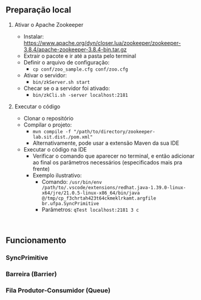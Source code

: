 ## Preparação local
1. Ativar o Apache Zookeeper
   * Instalar: https://www.apache.org/dyn/closer.lua/zookeeper/zookeeper-3.8.4/apache-zookeeper-3.8.4-bin.tar.gz
   * Extrair o pacote e ir até a pasta pelo terminal
   * Definir o arquivo de configuração:
     * `cp conf/zoo_sample.cfg conf/zoo.cfg`
   * Ativar o servidor:
     * `bin/zkServer.sh start`
   * Checar se o a servidor foi ativado:
     * `bin/zkCli.sh -server localhost:2181`

2. Executar o código
   * Clonar o repositório
   * Compilar o projeto:
      * `mvn compile -f "/path/to/directory/zookeeper-lab.sit.dist./pom.xml"`
      * Alternativamente, pode usar a extensão Maven da sua IDE
   * Executar o código na IDE
      * Verificar o comando que aparecer no terminal, e então adicionar ao final os parâmetros necessários (especificados mais pra frente)
      * Exemplo ilustrativo:
         * Comando: `/usr/bin/env /path/to/.vscode/extensions/redhat.java-1.39.0-linux-x64/jre/21.0.5-linux-x86_64/bin/java @/tmp/cp_f3chrtah423t64ckmeklrkamt.argfile br.ufpa.SyncPrimitive`
         * Parâmetros: `qTest localhost:2181 3 c`

</br>

## Funcionamento 

### SyncPrimitive
### Barreira (Barrier)
### Fila Produtor-Consumidor (Queue)
